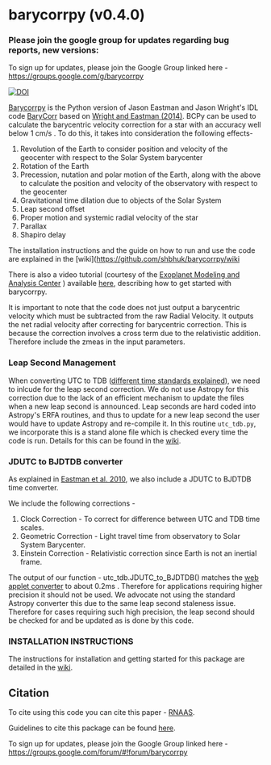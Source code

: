 # barycorrpy (v0.4.0)

### Please join the google group for updates regarding bug reports, new versions:
To sign up for updates, please join the Google Group linked here -
https://groups.google.com/g/barycorrpy

[![DOI](https://zenodo.org/badge/DOI/10.5281/zenodo.1115856.svg)](https://doi.org/10.5281/zenodo.1115856)

[Barycorrpy](http://iopscience.iop.org/article/10.3847/2515-5172/aaa4b7) is the Python version of Jason Eastman and Jason Wright's IDL code [BaryCorr](http://astroutils.astronomy.ohio-state.edu/exofast/pro/exofast/bary/zbarycorr.pro) based on [Wright and Eastman (2014)](https://arxiv.org/pdf/1409.4774.pdf). BCPy can be used to calculate the barycentric velocity correction for a star with an accuracy well below 1 cm/s .
To do this, it takes into consideration the following effects-

1. Revolution of the Earth to consider position and velocity of the geocenter with respect to the Solar System barycenter
2. Rotation of the Earth
3. Precession, nutation and polar motion of the Earth, along with the above to calculate the position and velocity of the observatory with respect to the geocenter
4. Gravitational time dilation due to objects of the Solar System
5. Leap second offset
6. Proper motion and systemic radial velocity of the star
7. Parallax
8. Shapiro delay



The installation instructions and the guide on how to run and use the code are explained in the [wiki](https://github.com/shbhuk/barycorrpy/wiki

There is also a video tutorial (courtesy of the [Exoplanet Modeling and Analysis Center](https://emac.gsfc.nasa.gov/) ) available [here](https://www.youtube.com/watch?v=5SqmL6TdJjs), describing how to get started with barycorrpy.

It is important to note that the code does not just output a barycentric velocity which must be subtracted from the raw Radial Velocity. It outputs the net radial velocity after correcting for barycentric correction. This is because the correction involves a cross term due to the relativistic addition. Therefore include the zmeas in the input parameters.


### Leap Second Management

When converting UTC to TDB ([different time standards explained](http://www.cv.nrao.edu/~rfisher/Ephemerides/times.html#TDB)), we need to inlcude for the leap second correction.
We do not use Astropy for this correction due to the lack of an efficient mechanism to update the files when a new leap second is announced. Leap seconds are hard coded into Astropy's ERFA routines, and thus to update for a new leap second the user would have to update Astropy and re-compile it.
In this routine `utc_tdb.py`, we incorporate this is a stand alone file which is checked every time the code is run. Details for this can be found in the [wiki](https://github.com/shbhuk/barycorrpy/wiki).

### JDUTC to BJDTDB converter
As explained in [Eastman et al. 2010](http://adsabs.harvard.edu/abs/2010PASP..122..935E), we also include a JDUTC to BJDTDB time converter.

We include the following corrections -

1. Clock Correction - To correct for difference between UTC and TDB time scales.
2. Geometric Correction - Light travel time from observatory to Solar System Barycenter.
3. Einstein Correction - Relativistic correction since Earth is not an inertial frame.

The output of our function - utc_tdb.JDUTC_to_BJDTDB() matches the [web applet converter](http://astroutils.astronomy.ohio-state.edu/time/utc2bjd.html) to about 0.2ms . Therefore for applications requiring higher precision it should not be used.
We advocate not using the standard Astropy converter this due to the same leap second staleness issue. Therefore for cases requiring such high precision, the leap second should be checked for and be updated as is done by this code.


### INSTALLATION INSTRUCTIONS

The instructions for installation and getting started for this package are detailed in the [wiki](https://github.com/shbhuk/barycorrpy/wiki).

## Citation
To cite using this code you can cite this paper - [RNAAS](http://iopscience.iop.org/article/10.3847/2515-5172/aaa4b7).

Guidelines to cite this package can be found [here](https://github.com/AASJournals/Tutorials/blob/master/Repositories/CitingRepositories.md).

To sign up for updates, please join the Google Group linked here -
https://groups.google.com/forum/#!forum/barycorrpy
